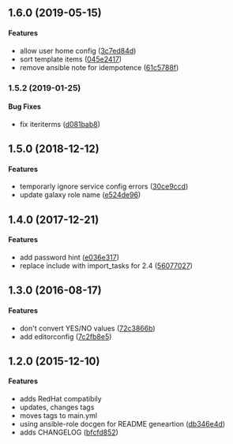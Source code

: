 <a name="1.6.0"></a>
## 1.6.0 (2019-05-15)


#### Features

*   allow user home config ([3c7ed84d](https://github.com/weareinteractive/ansible-vsftpd/commit/3c7ed84d13ff20adede328f62c6a1c16a0aa3228))
*   sort template items ([045e2417](https://github.com/weareinteractive/ansible-vsftpd/commit/045e2417a59cccaad8de863d3212ac0a88eeca7f))
*   remove ansible note for idempotence ([61c5788f](https://github.com/weareinteractive/ansible-vsftpd/commit/61c5788f00bca08afa73f5112307fe49b5989b5c))



<a name="1.5.2"></a>
### 1.5.2 (2019-01-25)


#### Bug Fixes

*   fix iteriterms ([d081bab8](https://github.com/weareinteractive/ansible-vsftpd/commit/d081bab803d4bd69b81c6227794173c5683ba9f7))



<a name="1.5.0"></a>
## 1.5.0 (2018-12-12)


#### Features

*   temporarly ignore service config errors ([30ce9ccd](https://github.com/weareinteractive/ansible-vsftpd/commit/30ce9ccd2d6b2301ec435a9902018e1dccac3304))
*   update galaxy role name ([e524de96](https://github.com/weareinteractive/ansible-vsftpd/commit/e524de96fe4602c9a6e7b6561944affddb98c335))



<a name="1.4.0"></a>
## 1.4.0 (2017-12-21)


#### Features

*   add password hint ([e036e317](https://github.com/weareinteractive/ansible-vsftpd/commit/e036e31706caee0ccf102101f9c40f61074d26d2))
*   replace include with import_tasks for 2.4 ([56077027](https://github.com/weareinteractive/ansible-vsftpd/commit/56077027ee642ea9eae8c641c7c992bfa2617aa5))



<a name="1.3.0"></a>
## 1.3.0 (2016-08-17)


#### Features

*   don't convert YES/NO values ([72c3866b](https://github.com/weareinteractive/ansible-vsftpd/commit/72c3866b3d427173969a0751ec4354a741951edd))
*   add editorconfig ([7c2fb8e5](https://github.com/weareinteractive/ansible-vsftpd/commit/7c2fb8e5bc9e7af077803bf297f96cb37464ea0e))



<a name="1.2.0"></a>
## 1.2.0 (2015-12-10)


#### Features

*   adds RedHat compatibily
*   updates, changes tags
*   moves tags to main.yml
*   using ansible-role docgen for README geneartion ([db346e4d](https://github.com/weareinteractive/ansible-vsftpd/commit/db346e4dc216eb2d5e96ad3272c89a0b9fc85ee0))
*   adds CHANGELOG ([bfcfd852](https://github.com/weareinteractive/ansible-vsftpd/commit/bfcfd852bfac76b2f036260c7e6b5ef4668a5710))
